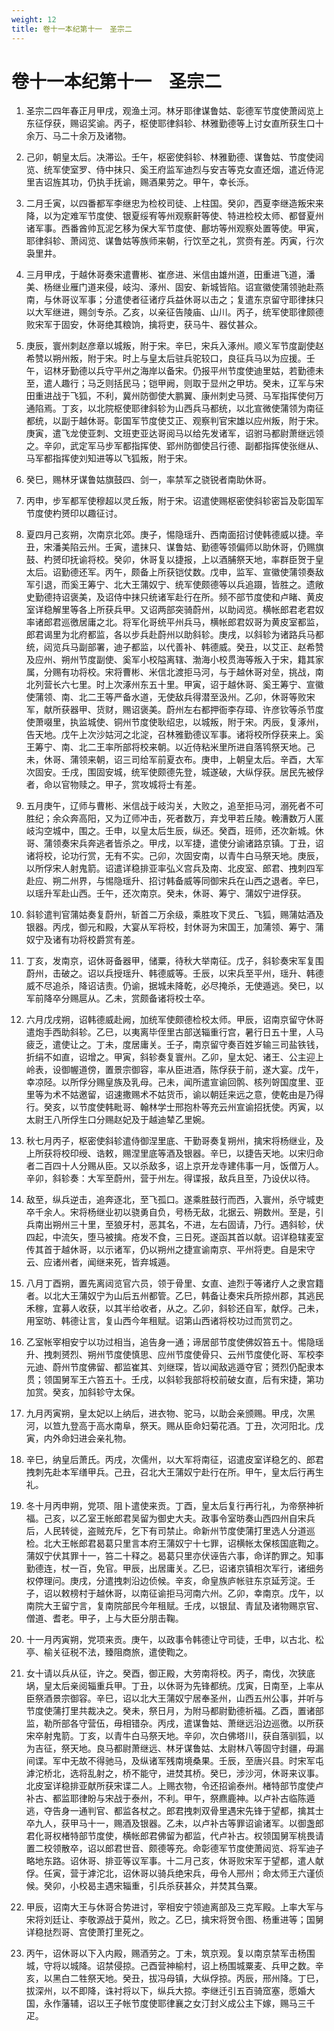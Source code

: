 ```yaml
---
weight: 12
title: 卷十一本纪第十一　圣宗二
---
```


# 卷十一本纪第十一　圣宗二

1. <span id="卷十一本纪第十一　圣宗二-1"></span>
圣宗二四年春正月甲戌，观渔土河。林牙耶律谋鲁姑、彰德军节度使萧闼览上东征俘获，赐诏奖谕。丙子，枢使耶律斜轸、林雅勤德等上讨女直所获生口十余万、马二十余万及诸物。

2. <span id="卷十一本纪第十一　圣宗二-2"></span>
己卯，朝皇太后。决滞讼。壬午，枢密使斜轸、林雅勤德、谋鲁姑、节度使闼览、统军使室罗、侍中抹只、奚王府监军迪烈与安吉等克女直还烟，遣近侍泥里吉诏旌其功，仍执手抚谕，赐酒果劳之。甲午，幸长泺。

3. <span id="卷十一本纪第十一　圣宗二-3"></span>
二月壬寅，以四番都军李继忠为检校司徒、上柱国。癸卯，西夏李继造叛宋来降，以为定难军节度使、银夏绥宥等州观察鼾等使、特进检校太师、都督夏州诸军事。西番酋帅瓦泥乞移为保大军节度使、鄜坊等州观察处置等使。甲寅，耶律斜轸、萧闼览、谋鲁姑等族师来朝，行饮至之礼，赏赍有差。丙寅，行次袅里井。

4. <span id="卷十一本纪第十一　圣宗二-4"></span>
三月甲戌，于越休哥奏宋遣曹彬、崔彦进、米信由雄州道，田重进飞道，潘美、杨继业雁门道来侵，岐沟、涿州、固安、新城皆陷。诏宣徽使蒲领驰赴燕南，与休哥议军事；分遣使者征诸疗兵益休哥以击之；复遣东京留守耶律抹只以大军继进，赐剑专杀。乙亥，以亲征告陵庙、山川。丙子，统军使耶律颇德败宋军于固安，休哥绝其粮饷，擒将吏，获马牛、器仗甚众。

5. <span id="卷十一本纪第十一　圣宗二-5"></span>
庚辰，寰州刺赵彦章以城叛，附于宋。辛巳，宋兵入涿州。顺义军节度副使赵希赞以朔州叛，附于宋。时上与皇太后驻兵驼较口，良征兵马以为应援。壬午，诏林牙勤德以兵守平州之海岸以备宋。仍报平州节度使迪里姑，若勤德未至，遣人趣行；马乏则括民马；铠甲阙，则取于显州之甲坊。癸未，辽军与宋田重进战于飞狐，不利，冀州防御使大鹏翼、康州刺史马赟、马军指挥使何万通陷焉。丁亥，以北院枢使耶律斜轸为山西兵马都统，以北宣微使蒲领为南征都统，以副于越休哥。彰国军节度使艾正、观察判官宋雄以应州叛，附于宋。庚寅，遣飞龙使亚刺、文班吏亚达哥阅马以给先发诸军，诏驸马都尉萧继远领之。辛卯，武定军马步军都指挥使、郢州防御使吕行德、副都指挥使张继从、马军都指挥使刘知进等以飞狐叛，附于宋。

6. <span id="卷十一本纪第十一　圣宗二-6"></span>
癸巳，赐林牙谋鲁姑旗鼓四、剑一，率禁军之骁锐者南助休哥。

7. <span id="卷十一本纪第十一　圣宗二-7"></span>
丙申，步军都军使穆超以灵丘叛，附于宋。诏遣使赐枢密使斜轸密旨及彰国军节度使杓赟印以趣征讨。

8. <span id="卷十一本纪第十一　圣宗二-8"></span>
夏四月己亥朔，次南京北郊。庚子，惕隐瑶升、西南面招讨使韩德威以捷。辛丑，宋潘美陷云州。壬寅，遣抹只、谋鲁姑、勤德等领偏师以助休哥，仍赐旗鼓、杓赟印抚谕将校。癸卯，休哥复以捷报，上以酒脯祭天地，率群臣贺于皇太后。诏勤德还军。丙午，颇备上所获铠仗数。戊申，监军、宣徽使蒲领奏敌军引退，而奚王筹宁、北大王蒲奴宁、统军使颇德等以兵追蹑，皆胜之。遗敞史勤德持诏褒美，及诏侍中抹只统诸军赴行在所。频不部节度使和卢睹、黄皮室详稳解里等各上所获兵甲。又诏两部突骑蔚州，以助闼览。横帐郎君老君奴率诸郎君巡徼居庸之北。将军化哥统平州兵马，横帐郎君奴哥为黄皮室都监，郎君谒里为北府都监，各以步兵赴蔚州以助斜轸。庚戌，以斜轸为诸路兵马都统，闼览兵马副部署，迪子都监，以代善补、韩德威。癸丑，以艾正、赵希赞及应州、朔州节度副使、奚军小校隘离辖、渤海小校贯海等叛入于宋，籍其家属，分赐有功将校。宋将曹彬、米信北渡拒马河，与于越休哥对垒，挑战，南北列营长六七里。时上次涿州东五十里。甲寅，诏于越休哥、奚王筹宁、宣徽使蒲领、南、北二王等严备水道，无使敌兵得潜至汲州。乙卯，休哥等败宋军，献所获器甲、货财，赐诏褒美。蔚州左右都押衙李存璋、许彦钦等杀节度使萧啜里，执监城使、铜州节度使耿绍忠，以城叛，附于宋。丙辰，复涿州，告天地。戊午上次沙姑河之北淀，召林雅勤德议军事。诸将校所俘获来上。奚王筹宁、南、北二王率所部将校来朝。以近侍粘米里所进自落鸨祭天地。己未，休哥、蒲领来朝，诏三司给军前夏衣布。庚申，上朝皇太后。辛酉，大军次固安。壬戌，围固安城，统军使颇德先登，城遂破，大纵俘获。居民先被俘者，命以官物赎之。甲子，赏攻城将士有差。

9. <span id="卷十一本纪第十一　圣宗二-9"></span>
五月庚午，辽师与曹彬、米信战于岐沟关，大败之，追至拒马河，溺死者不可胜纪；余众奔高阳，又为辽师冲击，死者数万，弃戈甲若丘陵。輓漕数万人匿岐沟空城中，围之。壬申，以皇太后生辰，纵还。癸酉，班师，还次新城。休哥、蒲领奏宋兵奔逃者皆杀之。甲戌，以军捷，遣使分谕诸路京镇。丁丑，诏诸将校，论功行赏，无有不实。己卯，次固安南，以青牛白马祭天地。庚辰，以所俘宋人射鬼箭。诏遣详稳排亚率弘义宫兵及南、北皮室、郎君、拽刺四军赴应、朔二州界，与惕隐瑶升、招讨韩备威等同御宋兵在山西之退者。辛巳，以瑶升军赴山西。壬午，还次南京。癸未，休哥、筹宁、蒲奴宁进俘获。

10. <span id="卷十一本纪第十一　圣宗二-10"></span>
斜轸遣判官蒲姑奏复蔚州，斩首二万余级，乘胜攻下灵丘、飞狐，赐蒲姑酒及银器。丙戌，御元和殿，大宴从军将校，封休哥为宋国王，加蒲领、筹宁、蒲奴宁及诸有功将校爵赏有差。

11. <span id="卷十一本纪第十一　圣宗二-11"></span>
丁亥，发南京，诏休哥备器甲，储粟，待秋大举南征。戊子，斜轸奏宋军复围蔚州，击破之。诏以兵授瑶升、韩德威等。壬辰，以宋兵至平州，瑶升、韩德威不尽追杀，降诏诘责。仍谕，据城未降乾，必尽掩杀，无使遁逃。癸巳，以军前降卒分赐扈从。乙未，赏颇备诸将校士卒。

12. <span id="卷十一本纪第十一　圣宗二-12"></span>
六月戊戌朔，诏韩德威赴阙，加统军使颇德检校太师。甲辰，诏南京留守休哥遣炮手西助斜轸。乙巳，以夷离毕侄里古部送辎重行宫，暑行日五十里，人马疲乏，遣使让之。丁未，度居庸关。壬子，南京留守奏百姓岁输三司盐铁钱，折绢不如直，诏增之。甲寅，斜轸奏复寰州。乙卯，皇太妃、诸王、公主迎上岭表，设御幄道傍，置景宗御容，率从臣进酒，陈俘获于前，遂大宴。戊午，幸凉陉。以所俘分赐皇族及乳母。己未，闻所遣宣谕回鹘、核列哿国度里、亚里等为术不姑邀留，诏速撒赐术不姑货币，谕以朝廷来远之意，使乾由是乃得行。癸亥，以节度使韩毗哥、翰林学士邢抱朴等充云州宣谕招抚使。丙寅，以太尉王八所俘生口分赐赵妃及于越迪辇乙里婉。

13. <span id="卷十一本纪第十一　圣宗二-13"></span>
秋七月丙子，枢密使斜轸遣侍御涅里底、干勤哥奏复朔州，擒宋将杨继业，及上所获将校印绶、诰敕，赐涅里底等酒及银器。辛巳，以捷告天地。以宋归命者二百四十人分赐从臣。又以杀敌多，诏上京开龙寺建伟事一月，饭僧万人。辛卯，斜轸奏：大军至蔚州，营于州左。得谍报，敌兵且至，乃设伏以待。

14. <span id="卷十一本纪第十一　圣宗二-14"></span>
敌至，纵兵逆击，追奔逐北，至飞孤口。遂乘胜鼓行而西，入寰州，杀守城吏卒千余人。宋将杨继业初以骁勇自负，号杨无敌，北据云、朔数州。至是，引兵南出朔州三十里，至狼牙村，恶其名，不进，左右固请，乃行。遇斜轸，伏四起，中流矢，堕马被擒。疮发不食，三日死。遂函其首以献。诏详稳辖麦室传其首于越休哥，以示诸军，仍以朔州之捷宣谕南京、平州将吏。自是宋守云、应诸州者，闻继来死，皆弃城遁。

15. <span id="卷十一本纪第十一　圣宗二-15"></span>
八月丁酉朔，置先离闼览官六员，领于骨里、女直、迪烈于等诸疗人之隶宫籍者。以北大王蒲奴宁为山后五州都管。乙巳，韩备让奏宋兵所掠州郡，其逃民禾稼，宜募人收获，以其半给收者，从之。乙卯，斜轸还自军，献俘。己未，用室昉、韩德让言，复山西今年租赋。诏第山西诸将校功过而赏罚之。

16. <span id="卷十一本纪第十一　圣宗二-16"></span>
乙室帐宰相安宁以功过相当，追告身一通；谛居部节度使佛奴笞五十。惕隐瑶升、拽刺赟烈、朔州节度使慎思、应州节度使骨只、云州节度使化哥、军校李元迪、蔚州节度佛留、都监崔其、刘继琛，皆以闻敌逃遁夺官；赟烈仍配隶本贯；领国舅军王六笞五十。壬戌，以斜轸我部将校前破女直，后有宋捷，第功加赏。癸亥，加斜轸守太保。

17. <span id="卷十一本纪第十一　圣宗二-17"></span>
九月丙寅朔，皇太妃以上纳后，进衣物、驼马，以助会亲颁赐。甲戌，次黑河，以笪九登高于高水南阜，祭天。赐从臣命妇菊花酒。丁丑，次河阳北。戊寅，内外命妇进会亲礼物。

18. <span id="卷十一本纪第十一　圣宗二-18"></span>
辛巳，纳皇后萧氏。丙戌，次儒州，以大军将南征，诏遣皮室详稳乞的、郎君拽刺先赴本军缮甲兵。己丑，召北大王蒲奴宁赴行在所。甲午，皇太后行再生礼。

19. <span id="卷十一本纪第十一　圣宗二-19"></span>
冬十月丙申朔，党项、阻卜遣使来贡。丁酉，皇太后复行再行礼，为帝祭神祈福。己亥，以乙室王帐郎君吴留为御史大夫。政事令室昉奏山西四州自宋兵后，人民转徙，盗贼充斥，乞下有司禁止。命新州节度使蒲打里选人分道巡检。北大王帐郎君曷葛只里言本府王蒲奴宁十七罪，诏横帐太保核国底鞫之。蒲奴宁伏其罪十一，笞二十释之。曷葛只里亦伏诬告六事，命详酌罪之。知事勤德连，杖一百，免官。甲辰，出居庸关。乙巳，诏诸京镇相次军行，诸细务权停理问。庚戌，分遣拽刺沿边侦候。辛亥，命皇族庐帐驻东京延芳淀。壬子，诏以敕榜村于越休哥，以南征谕拒马河南六州。乙卯，幸南京。戊午，以南院大王留宁言，复南院部民今年租赋。壬戌，以银鼠、青鼠及诸物赐京官、僧道、耆老。甲子，上与大臣分朋击鞠。

20. <span id="卷十一本纪第十一　圣宗二-20"></span>
十一月丙寅朔，党项来贡。庚午，以政事令韩德让守司徒，壬申，以古北、松亭、榆关征税不法，臻阻商旅，遣使鞫之。

21. <span id="卷十一本纪第十一　圣宗二-21"></span>
女十请以兵从征，许之。癸酉，御正殿，大劳南将校。丙子，南伐，次狭底埚，皇太后亲阅辎重兵甲。丁丑，以休哥为先锋都统。戊寅，日南至，上率从臣祭酒景宗御容。辛巳，诏以北大王蒲奴宁居奉圣州，山西五州公事，并听与节度使蒲打里共裁决之。癸未，祭日月，为附马都尉勤德祈福。乙酉，置诸部监，勒所部各守营伍，毋相错杂。丙戌，遣谋鲁姑、萧继远沿边巡徼。以所获宋卒射鬼箭。丁亥，以青牛白马祭天地。辛卯，次白佛塔川，获自落驯狐，以为吉征，祭天地。良马都尉萧继远、林牙谋鲁姑、太尉林八等固守封疆，毋漏间谍。军中无故不得驰马，及纵诸军残南境桑果。壬辰，至唐兴县。时宋军屯滹沱桥北，选将乱射之，桥不能守，进焚其桥。癸巳，涉沙河，休哥来议事。北皮室详稳排亚献所获宋谍二人。上赐衣物，令还招谕泰州。楮特部节度使卢补古、都监耶律盼与宋战于泰州，不利。甲午，祭麃鹿神。以卢补古临陈遁逃，夺告身一通判官、都监各杖之。郎君拽刺双骨里遇宋先锋于望都，擒其士卒九人，获甲马十一，赐酒及银器。乙未，以卢补古等罪诏谕诸军。以御盏郎君化哥权楮特部节度使，横帐郎君佛留为都监，代卢补古。权领国舅军桃畏请置二校领散卒，诏以郎君世音、颇德等充。命彰德军节度使萧闼览、将军迪子略地东路。诏休哥、排亚等议军事。十二月己亥，休哥败宋军于望都，遣人献俘。任寅，营于滹沱北，诏休哥以骑兵绝宋兵，毋令人邢州；命太师王六谨侦候。癸卯，小校曷主遇宋辎重，引兵杀获甚众，并焚其刍粟。

22. <span id="卷十一本纪第十一　圣宗二-22"></span>
甲辰，诏南大王与休哥合势进讨，宰相安宁领迪离部及三克军殿。上率大军与宋将刘廷让、李敬源战于莫州，败之。乙巳，擒宋将贺令图、杨重进等；国舅详稳挞烈哥、宫使萧打里死之。

23. <span id="卷十一本纪第十一　圣宗二-23"></span>
丙午，诏休哥以下入内殿，赐酒劳之。丁未，筑京观。复以南京禁军击杨围城，守将以城降。诏禁侵掠。己酉营神榆村，诏上杨围城粟麦、兵甲之数。辛亥，以黑白二牲祭天地。癸丑，拔冯母镇，大纵俘掠。丙辰，邢州降。丁巳，拔深州，以不即降，诛衬将以下，纵兵大掠。李继迁引五百骑窊塞，愿婚大国，永作藩辅，诏以王子帐节度使耶律襄之女汀封义成公主下嫁，赐马三千疋。
